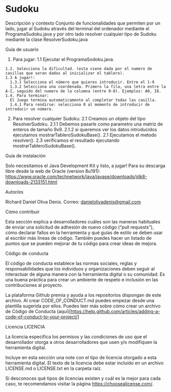 # Sudoku
Descripción y contexto
  Conjunto de funcionalidades que permiten por un lado, jugar al Sudoku através del terminal del ordenador mediante el ProgramaSudoku.java y por otro lado resolver cualquier tipo de Sudoku mediante la clase ResolverSudoku.java

Guía de usuario
 1.  Para jugar:
    1.1 Ejecutar el ProgramaSodoku.java.
    
    1.2. Selecciona la dificultad. (esta viene dada por el numero de casillas que seran dadas al inicializar el tablero).
    1.3 A jugar!:
      1.3.1 Selecciona el número que quieres introducir. Entre el 1-9 
      1.3.2 Selecciona una coordenada. Primero la fila, una letra entre la A-I, seguido del numero de la columna (entre 0-8). Ejemplos: A0, I8.  
    1.4. Para terminar:
      El Juego termina automaticamente al completar todas las casilla.
      1.4.1 Para rendirse: selecciona 0 al momento de introducir de introducir un número.
 2. Para resolver cualquier Sudoku:
    2.1 Creamos un objeto del tipo ResolverSudoku.
      2.1.1 Debemos pasarle como parametro una matriz de enteros de tamaño 9x9.
      2.1.2 si queremos ver los datos introducidos ejecutamos mostrarTableroSudokuBase().
    2.1 Ejecutamos el metodo resolver().
    2.3 verificamos el resultado ejecutando mostrarTableroSudokuBase().
    
Guía de instalación

  Solo necesitamos el Java Development Kit y listo, a jugar! Para su descarga libre desde la web de Oracle (version 8u191): https://www.oracle.com/technetwork/java/javase/downloads/jdk8-downloads-2133151.html

Autor/es

Richard Daniel Oliva Denis. Correo: danielolivadenis@gmail.com

Cómo contribuir

Esta sección explica a desarrolladores cuáles son las maneras habituales de enviar una solicitud de adhesión de nuevo código (“pull requests”), cómo declarar fallos en la herramienta y qué guías de estilo se deben usar al escribir más líneas de código. También puedes hacer un listado de puntos que se pueden mejorar de tu código para crear ideas de mejora.

Código de conducta

El código de conducta establece las normas sociales, reglas y responsabilidades que los individuos y organizaciones deben seguir al interactuar de alguna manera con la herramienta digital o su comunidad. Es una buena práctica para crear un ambiente de respeto e inclusión en las contribuciones al proyecto.

La plataforma Github premia y ayuda a los repositorios dispongan de este archivo. Al crear CODE_OF_CONDUCT.md puedes empezar desde una plantilla sugerida por ellos. Puedes leer más sobre cómo crear un archivo de Código de Conducta (aquí)[https://help.github.com/articles/adding-a-code-of-conduct-to-your-project/]

Licencia
LICENCIA

La licencia especifica los permisos y las condiciones de uso que el desarrollador otorga a otros desarrolladores que usen y/o modifiquen la herramienta digital.

Incluye en esta sección una note con el tipo de licencia otorgado a esta herramienta digital. El texto de la licencia debe estar incluído en un archivo LICENSE.md o LICENSE.txt en la carpeta raíz.

Si desconoces qué tipos de licencias existen y cuál es la mejor para cada caso, te recomendamos visitar la página https://choosealicense.com/.
